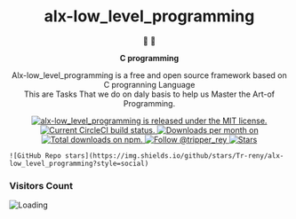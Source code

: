 <h1 align="center">
 alx-low_level_programming
</h1>

<p align="center">
   📄 🚀
</p>

<p align="center">
  <strong>
    C programming 
  </strong>
</p>

<p align="center">
 Alx-low_level_programming is a free and open source framework based on C progranning Language </br> 
 This are Tasks That we do on daly basis to help us Master the Art-of Programming.
</p>
<p align="center">
  <a href="https://github.com/Tr-reny/alx-low_level_programming/LICENSE">
    <img src="https://img.shields.io/badge/license-MIT-blue.svg" alt="alx-low_level_programming is released under the MIT license." />
  </a>
  
  <a href="https://circleci.com/gh/Tr-reny/alx-low_level_programming">
    <img src="https://circleci.com/gh/gatsbyjs/gatsby.svg?style=shield" alt="Current CircleCI build status." />
  </a>
 
  <a href="https://github.com/Tr-reny/alx-low_level_programming/graphs/traffic">
   <img src="https://img.shields.io/npm/dm/gatsby.svg" alt="Downloads per month on " />
 </a>
  <a href="https://github.com/Tr-reny/alx-low_level_programming/graphs/traffic">
    <img src="https://img.shields.io/npm/dt/gatsby.svg" alt="Total downloads on npm." />
  </a>
  <a href="https://twitter.com/intent/follow?screen_name=tripper_rey">
    <img src="https://img.shields.io/twitter/follow/tripper_rey.svg?label=Follow%20@tripper_rey" alt="Follow @tripper_rey" />
  </a>
 
 <a href="https://img.shields.io/github/stars/Tr-reny/alx-low_level_programming?style=social">
  <img src="https://img.shields.io/github/stars/Tr-reny/alx-low_level_programming?style=social" alt="Stars" />
 </a>
</p>

    ![GitHub Repo stars](https://img.shields.io/github/stars/Tr-reny/alx-low_level_programming?style=social)
### Visitors Count
<img align="left" src = "https://profile-counter.glitch.me/alx-low-level/count.svg" alt ="Loading">

